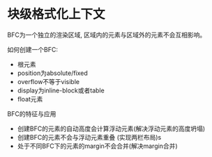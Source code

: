 # 块级格式化上下文

BFC为一个独立的渲染区域, 区域内的元素与区域外的元素不会互相影响。

如何创建一个BFC:

- 根元素
- position为absolute/fixed
- overflow不等于visible
- display为inline-block或者table
- float元素

BFC的特征与应用

- 创建BFC的元素的自动高度会计算浮动元素(解决浮动元素的高度坍塌)
- 创建BFC的元素不会与浮动元素重叠  (实现两栏布局)s
- 处于不同BFC下的元素的margin不会合并(解决margin合并)

